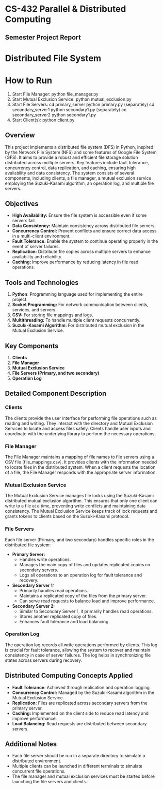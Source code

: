 # CS-432 Parallel & Distributed Computing  
## Semester Project Report

# Distributed File System

# How to Run
1.	Start File Manager:
python file_manager.py 
2.	Start Mutual Exclusion Service:
python mutual_exclusion.py 
3.	Start File Servers: 
cd primary_server
python primary.py 
(separately)
cd secondary_server1
python secondary1.py
(separately)
cd secondary_server2
python secondary1.py
4.	Start Client(s):
python client.py 


## Overview
This project implements a distributed file system (DFS) in Python, inspired by the Network File System (NFS) and some features of Google File System (GFS). It aims to provide a robust and efficient file storage solution distributed across multiple servers. Key features include fault tolerance, concurrency control, data replication, and caching, ensuring high availability and data consistency. The system consists of several components, including clients, a file manager, a mutual exclusion service employing the Suzuki-Kasami algorithm, an operation log, and multiple file servers.

## Objectives
- **High Availability:** Ensure the file system is accessible even if some servers fail.
- **Data Consistency:** Maintain consistency across distributed file servers.
- **Concurrency Control:** Prevent conflicts and ensure correct data access in a multi-client environment.
- **Fault Tolerance:** Enable the system to continue operating properly in the event of server failures.
- **Replication:** Distribute file copies across multiple servers to enhance availability and reliability.
- **Caching:** Improve performance by reducing latency in file read operations.

## Tools and Technologies
1. **Python:** Programming language used for implementing the entire project.
2. **Socket Programming:** For network communication between clients, services, and servers.
3. **CSV:** For storing file mappings and logs.
4. **Multithreading:** To handle multiple client requests concurrently.
5. **Suzuki-Kasami Algorithm:** For distributed mutual exclusion in the Mutual Exclusion Service.

## Key Components
1. **Clients**
2. **File Manager**
3. **Mutual Exclusion Service**
4. **File Servers (Primary, and two secondary)**
5. **Operation Log**

## Detailed Component Description

### Clients
The clients provide the user interface for performing file operations such as reading and writing. They interact with the directory and Mutual Exclusion Services to locate and access files safely. Clients handle user inputs and coordinate with the underlying library to perform the necessary operations.

### File Manager
The File Manager maintains a mapping of file names to file servers using a CSV file (file_mappings.csv). It provides clients with the information needed to locate files in the distributed system. When a client requests the location of a file, the File Manager responds with the appropriate server information.

### Mutual Exclusion Service
The Mutual Exclusion Service manages file locks using the Suzuki-Kasami distributed mutual exclusion algorithm. This ensures that only one client can write to a file at a time, preventing write conflicts and maintaining data consistency. The Mutual Exclusion Service keeps track of lock requests and grants tokens to clients based on the Suzuki-Kasami protocol.

### File Servers
Each file server (Primary, and two secondary) handles specific roles in the distributed file system:
- **Primary Server:**
  - Handles write operations.
  - Manages the main copy of files and updates replicated copies on secondary servers.
  - Logs all operations to an operation log for fault tolerance and recovery.
- **Secondary Server 1:**
  - Primarily handles read operations.
  - Maintains a replicated copy of the files from the primary server.
  - Can serve read requests to balance load and improve performance.
- **Secondary Server 2:**
  - Similar to Secondary Server 1, it primarily handles read operations.
  - Stores another replicated copy of files.
  - Enhances fault tolerance and load balancing.

### Operation Log
The operation log records all write operations performed by clients. This log is crucial for fault tolerance, allowing the system to recover and maintain consistency in case of server failures. The log helps in synchronizing file states across servers during recovery.

## Distributed Computing Concepts Applied
- **Fault Tolerance:** Achieved through replication and operation logging.
- **Concurrency Control:** Managed by the Suzuki-Kasami algorithm in the Mutual Exclusion Service.
- **Replication:** Files are replicated across secondary servers from the primary server.
- **Caching:** Implemented on the client side to reduce read latency and improve performance.
- **Load Balancing:** Read requests are distributed between secondary servers.

## Additional Notes
- Each file server should be run in a separate directory to simulate a distributed environment.
- Multiple clients can be launched in different terminals to simulate concurrent file operations.
- The file manager and mutual exclusion services must be started before launching the file servers and clients.

